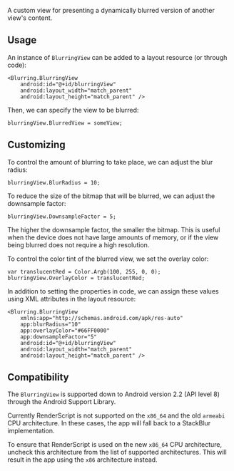 
A custom view for presenting a dynamically blurred version of another view's 
content.

## Usage

An instance of `BlurringView` can be added to a layout resource (or through 
code): 

    <Blurring.BlurringView
        android:id="@+id/blurringView"
        android:layout_width="match_parent"
        android:layout_height="match_parent" />

Then, we can specify the view to be blurred:

    blurringView.BlurredView = someView;

## Customizing

To control the amount of blurring to take place, we can adjust the blur radius:

    blurringView.BlurRadius = 10;

To reduce the size of the bitmap that will be blurred, we can adjust the 
downsample factor:

    blurringView.DownsampleFactor = 5;

The higher the downsample factor, the smaller the bitmap. This is useful when
the device does not have large amounts of memory, or if the view being blurred
does not require a high resolution.

To control the color tint of the blurred view, we set the overlay color:

    var translucentRed = Color.Argb(100, 255, 0, 0);
    blurringView.OverlayColor = translucentRed;

In addition to setting the properties in code, we can assign these values 
using XML attributes in the layout resource:

    <Blurring.BlurringView
        xmlns:app="http://schemas.android.com/apk/res-auto" 
        app:blurRadius="10"
        app:overlayColor="#66FF0000"
        app:downsampleFactor="5"
        android:id="@+id/blurringView"
        android:layout_width="match_parent"
        android:layout_height="match_parent" />

## Compatibility

The `BlurringView` is supported down to Android version 2.2 (API level 8) 
through the Android Support Library.

Currently RenderScript is not supported on the `x86_64` and the old `armeabi` 
CPU architecture. In these cases, the app will fall back to a StackBlur 
implementation.

To ensure that RenderScript is used on the new `x86_64` CPU architecture, 
uncheck this architecture from the list of supported architectures. 
This will result in the app using the `x86` architecture instead.
